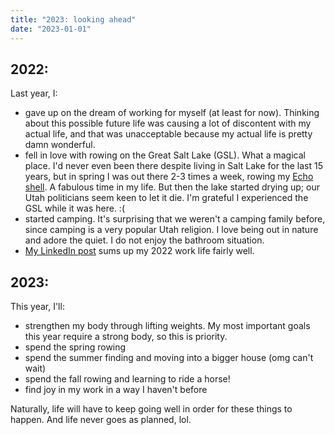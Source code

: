 ```yaml
---
title: "2023: looking ahead"
date: "2023-01-01"
---
```

## 2022:

Last year, I:
  - gave up on the dream of working for myself (at least for now). Thinking about this possible future life was causing a lot of discontent with my actual life, and that was unacceptable because my actual life is pretty damn wonderful.
  - fell in love with rowing on the Great Salt Lake (GSL). What a magical place. I'd never even been there despite living in Salt Lake for the last 15 years, but in spring I was out there 2-3 times a week, rowing my [Echo shell](https://www.echorowing.com/echo-classic-product-info-page). A fabulous time in my life. But then the lake started drying up; our Utah politicians seem keen to let it die. I'm grateful I experienced the GSL while it was here. :( 
  - started camping. It's surprising that we weren't a camping family before, since camping is a very popular Utah religion. I love being out in nature and adore the quiet. I do not enjoy the bathroom situation.
  - [My LinkedIn post](https://www.linkedin.com/feed/update/urn:li:activity:7014627905280364544/) sums up my 2022 work life fairly well.


## 2023:

This year, I'll:
- strengthen my body through lifting weights. My most important goals this year require a strong body, so this is priority.
- spend the spring rowing
- spend the summer finding and moving into a bigger house (omg can't wait)
- spend the fall rowing and learning to ride a horse!
- find joy in my work in a way I haven't before

Naturally, life will have to keep going well in order for these things to happen. And life never goes as planned, lol.


